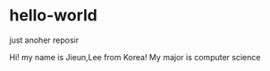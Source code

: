 # hello-world
just anoher reposir

Hi! my name is Jieun,Lee from Korea! My major is computer science
